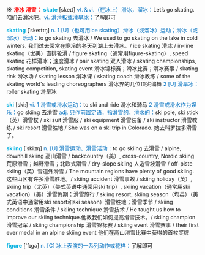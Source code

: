 ☀ <font color="red">**滑冰 滑雪：**</font>
<font color="sky blue">**skate**</font> [skeɪt] 
<font color="#0070c0">vt.＆vi.（在冰上）滑冰，溜冰：</font>Let’s go skating. 咱们去滑冰吧。<font color="#0070c0">vi. 滑滑板或滑旱冰：</font>了解即可
           
<font color="sky blue">**skating**</font> [ˈskeɪtɪŋ]
<font color="#0070c0">n. 1 [U]（也可用ice skating）滑冰（或溜冰）运动；滑冰（或溜冰）活动：</font>to go skating 去滑冰 / We used to go skating on the lake in cold winters. 我们过去常常在寒冷的冬天到湖上去滑冰。/ ice skating 滑冰 / in-line skating（尤美）直排轮滑 / figure skating（通常用figure-skating）, speed skating 花样滑冰；速度滑冰 / pair skating 双人滑冰 / skating championships, skating competition, skating event 滑冰锦标赛；滑冰比赛；滑冰赛事 / skating rink 滑冰场 / skating lesson 滑冰课 / skating coach 滑冰教练 / some of the skating world's leading choreographers 滑冰界的几位顶尖编舞 <font color="#0070c0">2 [U] 滑旱冰：</font>roller skating 滑旱冰

<font color="sky blue">**ski**</font> [ski:] 
<font color="#0070c0">vi. 1 滑雪或滑水运动：</font>to ski and ride 滑水和骑马 <font color="#0070c0">2 滑雪或滑水作为娱乐：</font>go skiing 去滑雪 <font color="#0070c0">adj. 只作前置定语，指滑雪的，滑水的：</font>ski pole, ski stick（英）滑雪杖 / ski suit 滑雪服 / ski equipment 滑雪装备 / ski instructor 滑雪教练 / ski resort 滑雪胜地 / She was on a ski trip in Colorado. 她去科罗拉多滑雪了。
           
<font color="sky blue">**skiing**</font> [ˈski:ɪŋ]
<font color="#0070c0">n. [U] 滑雪运动、滑雪活动：</font>to go skiing 去滑雪 / alpine, downhill skiing 高山滑雪 / backcountry（美）, cross-country, Nordic skiing 荒原滑雪；越野滑雪；北欧式滑雪 / dry-slope skiing 人造雪坡滑雪 / off-piste skiing（英）雪道外滑雪 / The mountain regions have plenty of good skiing. 这些山区有许多滑雪胜地。/ skiing accident 滑雪事故 / skiing holiday（英）, skiing trip（尤英）（美式英语中通常用ski trip）, skiing vacation（通常用ski vacation）（美）滑雪假期；滑雪旅行 / skiing resort, skiing season（均英）（美式英语中通常用ski resort和ski season）滑雪胜地；滑雪季节 / skiing conditions 滑雪条件 / skiing technique 滑雪技术 / He taught us how to improve our skiing technique.他教我们如何提高滑雪技术。/ skiing champion 滑雪冠军 / skiing championship 滑雪锦标赛 / skiing event 滑雪赛事 / their first ever medal in an alpine skiing event 他们在高山滑雪比赛中获得的首枚奖牌

<font color="sky blue">**figure**</font> ['fɪɡə] 
<font color="#0070c0">n. [C] 冰上表演的一系列动作或花样：</font>了解即可


